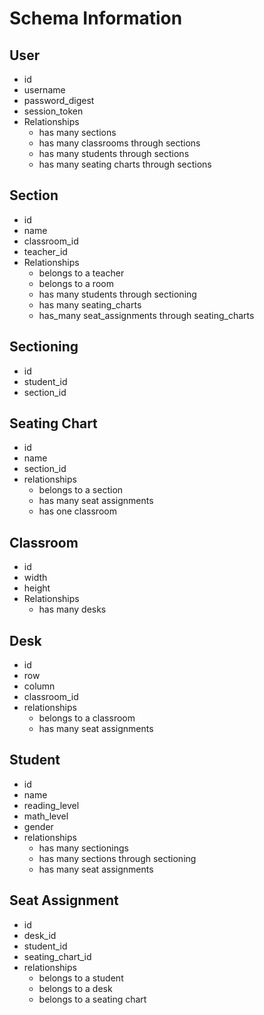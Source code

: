 # Schema Information
## User
* id
* username
* password_digest
* session_token
* Relationships
    * has many sections
    * has many classrooms through sections
    * has many students through sections
    * has many seating charts through sections

## Section
* id
* name
* classroom_id
* teacher_id
* Relationships
	* belongs to a teacher
	* belongs to a room
	* has many students through sectioning
	* has many seating_charts
	* has_many seat_assignments through seating_charts

## Sectioning
* id
* student_id
* section_id

## Seating Chart
* id
* name
* section_id
* relationships
	* belongs to a section
	* has many seat assignments
	* has one classroom

## Classroom
* id
* width
* height
* Relationships
	* has many desks

## Desk
* id
* row
* column
* classroom_id
* relationships
	* belongs to a classroom
	* has many seat assignments

## Student
* id
* name
* reading_level
* math_level
* gender
* relationships
	* has many sectionings
	* has many sections through sectioning
	* has many seat assignments


## Seat Assignment
* id
* desk_id
* student_id
* seating_chart_id
* relationships
	* belongs to a student
	* belongs to a desk
	* belongs to a seating chart

